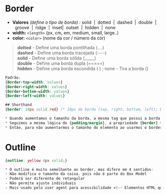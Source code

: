 # Border
- __Valores__ _(define o tipo de borda)_ _:_ solid&nbsp;&nbsp;|&nbsp;&nbsp;dotted&nbsp;&nbsp;|&nbsp;&nbsp;dashed&nbsp;&nbsp;|&nbsp;&nbsp;double&nbsp;&nbsp;|&nbsp;&nbsp;groove&nbsp;&nbsp;|&nbsp;&nbsp;ridge&nbsp;&nbsp;|&nbsp;&nbsp;inset|&nbsp;&nbsp;outset&nbsp;&nbsp;|&nbsp;&nbsp;hidden&nbsp;&nbsp;|&nbsp;&nbsp;none
- __width:__  `<length>` (px, cm, em, medium, small, large..)
- __color:__  `<color>`  (nome da cor / número da cor)

> __dotted__ - Define uma borda pontilhada (....)  </br>
> __dashed__ - Define uma borda tracejada  (----)</br>
> __solid__ - Define uma borda sólida (_____)</br>
> __double__ - Define uma borda dupla (=====)</br>
> __hidden__ - Define uma borda escondida (   )    ;    none - Tira a borda ()</br>

```css
Padrão: 
{Border-top-width: values}
{Border-right-width: values}
{Border-bottom-width: values}
{Border-left-width: values}

## Shorthand
{border: 10px solid red} /* 10px de borda (top, right, bottom, left); borda sólida; borda da cor vermelha. */

* Quando aumentamos o tamanho da borda, a mesma tag que possui a borda, tem um aumento de tamanho.
* Seguimos a mesma lógica do {padding/margin}, a propriedade {border} também está no model-box.
* Então, para não aumentarmos o tamanho do elemento ao usarmos o border, devemos usar: {box-sizing: border-box;}
```
<!------------------------------------------------------------------------------------------------------------------------->

# Outline 
````css
{outline: yellow 4px solid;}

* O outline é muito semelhante ao border, mas difere em 4 sentidos:
- Não modifica o tamanho da caixa, pois não é parte do Box Model
- Poderá ser diferente de retangular
- Não permite ajuste individuais
- Mais usado pelo user agent para acessibilidade <!-- Elementos HTML que possuem borda utilizam do outline -->